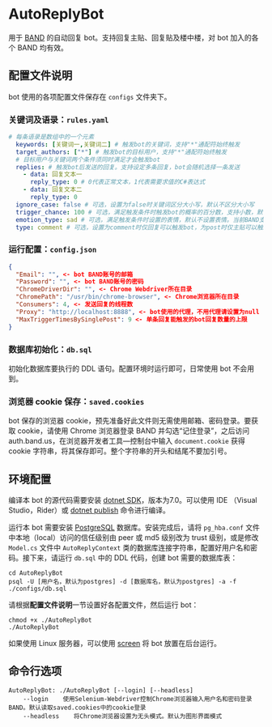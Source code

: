 # AutoReplyBot

用于 [BAND](https://band.us/) 的自动回复 bot。支持回复主贴、回复贴及楼中楼，对 bot 加入的各个 BAND 均有效。

## 配置文件说明

bot 使用的各项配置文件保存在 `configs` 文件夹下。

### 关键词及语录：`rules.yaml`

```yaml
# 每条语录是数组中的一个元素
  keywords: [关键词一,关键词二] # 触发bot的关键词，支持"*"通配符始终触发
  target_authors: ["*"] # 触发bot的目标用户，支持"*"通配符始终触发
  # 目标用户与关键词两个条件须同时满足才会触发bot
  replies: # 触发bot后发送的回复。支持设定多条回复，bot会随机选择一条发送
    - data: 回复文本一
      reply_type: 0 # 0代表正常文本，1代表需要求值的C#表达式
    - data: 回复文本二
      reply_type: 0
  ignore_case: false # 可选，设置为false时关键词区分大小写，默认不区分大小写
  trigger_chance: 100 # 可选，满足触发条件时触发bot的概率的百分数，支持小数，默认为100%触发
  emotion_type: sad # 可选，满足触发条件时设置的表情，默认不设置表情。当前BAND支持great, funny, like, shocked, sad, angry六种表情
  type: comment # 可选，设置为comment时仅回复可以触发bot，为post时仅主贴可以触发bot。默认主贴和回复均可触发
```

### 运行配置：`config.json`

```json
{
  "Email": "", <- bot BAND账号的邮箱
  "Password": "", <- bot BAND账号的密码
  "ChromeDriverDir": "", <- Chrome Webdriver所在目录
  "ChromePath": "/usr/bin/chrome-browser", <- Chrome浏览器所在目录
  "Consumers": 4, <- 发送回复的线程数
  "Proxy": "http://localhost:8888", <- bot使用的代理，不用代理请设置为null
  "MaxTriggerTimesBySinglePost": 9 <- 单条回复能触发的bot回复数量的上限
}
```

### 数据库初始化：`db.sql`

初始化数据库要执行的 DDL 语句。配置环境时运行即可，日常使用 bot 不会用到。

### 浏览器 cookie 保存：`saved.cookies`

bot 保存的浏览器 cookie，预先准备好此文件则无需使用邮箱、密码登录。要获取 cookie，请使用 Chrome 浏览器登录 BAND 并勾选“记住登录”，之后访问 auth.band.us，在浏览器开发者工具—控制台中输入 `document.cookie` 获得 cookie 字符串，将其保存即可。整个字符串的开头和结尾不要加引号。

## 环境配置

编译本 bot 的源代码需要安装 [dotnet SDK](https://dotnet.microsoft.com/en-us/download)，版本为7.0。可以使用 IDE （Visual Studio，Rider）或 [dotnet publish](https://docs.microsoft.com/en-us/dotnet/core/tools/dotnet-publish) 命令进行编译。

运行本 bot 需要安装 [PostgreSQL](https://www.postgresql.org/download/) 数据库。安装完成后，请将 `pg_hba.conf` 文件中本地（local）访问的信任级别由 peer 或 md5 级别改为 trust 级别，或是修改 `Model.cs` 文件中 `AutoReplyContext` 类的数据库连接字符串，配置好用户名和密码。接下来，请运行 `db.sql` 中的 DDL 代码，创建 bot 需要的数据库表：

```shell
cd AutoReplyBot
psql -U [用户名，默认为postgres] -d [数据库名，默认为postgres] -a -f ./configs/db.sql
```

请根据**配置文件说明**一节设置好各配置文件，然后运行 bot：

```shell
chmod +x ./AutoReplyBot
./AutoReplyBot
```

如果使用 Linux 服务器，可以使用 [screen](https://tldr.ostera.io/screen) 将 bot 放置在后台运行。

## 命令行选项

```shell
AutoReplyBot: ./AutoReplyBot [--login] [--headless]
    --login    使用Selenium-Webdriver控制Chrome浏览器输入用户名和密码登录BAND。默认读取saved.cookies中的cookie登录
    --headless    将Chrome浏览器设置为无头模式。默认为图形界面模式
```
